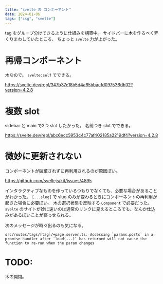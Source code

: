 ```yaml
---
title: "svelte の コンポーネント"
date: 2024-01-06
tags: ["ssg", "svelte"]
---
```


tag をグループ分けできるように仕組みを構築中。
サイドバーに木を作るべく弄くりまわしていたところ、
ちょっと `svelte` 力が上がった。

# 再帰コンポーネント

木なので。
`svelte:self` でできる。

https://svelte.dev/repl/347b37e18b5d4a65bbacfd097536db02?version=4.2.8

# 複数 slot

sidebar と main で2つ slot したかった。
名前つき slot でできる。

https://svelte.dev/repl/abc6ecc5953c4c77af402185a2219df4?version=4.2.8

# 微妙に更新されない

コンポーネントが破棄されずに再利用されるのが原因ぽい。

https://github.com/sveltejs/kit/issues/4895

インタラクティブなものを作っているつもりでなくても、必要な場合があることがわかった。
`[...slug]` で slug のみが変わるときにコンポーネントの再利用が起きた場合に必要ぽい。
木の選択状態を反映する `Component` で必要だった。
`svelte` のサイトが妙に速いのは通常のリンクに見えるところでも、なんか仕込みがあるぽいことが察っせられる。

次のメッセージが時々出るのも気になる。

```
src/routes/tags/[tag]/+page.server.ts: Accessing `params.posts` in a promise handler after `load(...)` has returned will not cause the function to re-run when the param changes
```
# TODO:

木の開閉。


